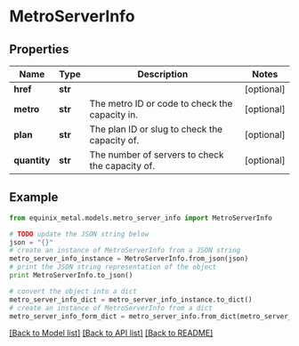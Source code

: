 # MetroServerInfo


## Properties
Name | Type | Description | Notes
------------ | ------------- | ------------- | -------------
**href** | **str** |  | [optional] 
**metro** | **str** | The metro ID or code to check the capacity in. | [optional] 
**plan** | **str** | The plan ID or slug to check the capacity of. | [optional] 
**quantity** | **str** | The number of servers to check the capacity of. | [optional] 

## Example

```python
from equinix_metal.models.metro_server_info import MetroServerInfo

# TODO update the JSON string below
json = "{}"
# create an instance of MetroServerInfo from a JSON string
metro_server_info_instance = MetroServerInfo.from_json(json)
# print the JSON string representation of the object
print MetroServerInfo.to_json()

# convert the object into a dict
metro_server_info_dict = metro_server_info_instance.to_dict()
# create an instance of MetroServerInfo from a dict
metro_server_info_form_dict = metro_server_info.from_dict(metro_server_info_dict)
```
[[Back to Model list]](../README.md#documentation-for-models) [[Back to API list]](../README.md#documentation-for-api-endpoints) [[Back to README]](../README.md)


